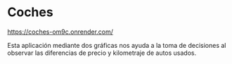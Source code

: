 # Coches

https://coches-om9c.onrender.com/

Esta aplicación mediante dos gráficas nos ayuda a la toma de decisiones al observar las diferencias de precio y kilometraje de autos usados.
